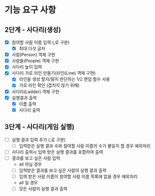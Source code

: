 # 기능 요구 사항

## 2단계 - 사다리(생성)

-[x] 참여할 사람 이름 입력 (,로 구분)
  - [x] 최대 다섯 글자
-[x] 사람(Person) 객체 구현
-[x] 사람들(People) 객체 구현
-[x] 사다리 높이 입력
-[x] 사다리 가로 라인 만들기(라인(Line) 객체 구현)
  -[x] 라인을 생성 할지/말지 판단하는 1/2 랜덤 함수 사용
  -[x] 가로 라인 확인 (겹치지 않기 위해)
-[x] 사다리(Ladder) 객체 구현
-[x] 실행결과 출력
  - [x] 이름 출력
  - [x] 사다리 출력

## 3단계 - 사다리(게임 실행)

-[ ] 실행 결과 입력 추가 (,로 구분)
  - [ ] 입력받은 실행 결과 수와 참여할 사람 이름의 수가 불일치 할 경우 예외처리
-[ ] 사다리 출력시 입력 받은 실행 결과를 포함하여 출력
-[ ] 결과를 보고 싶은 사람 입력
  - all 아닐 경우
  - [ ] 입력받은 결과를 보고 싶은 사람의 실행 결과 출력
  - [ ] 입력 받은 사람 이름이 참여할 사람 이름 목록에 없을 경우 예외처리
  - all 일 경우
  - [ ] 모든 사람의 실행 결과 출력
